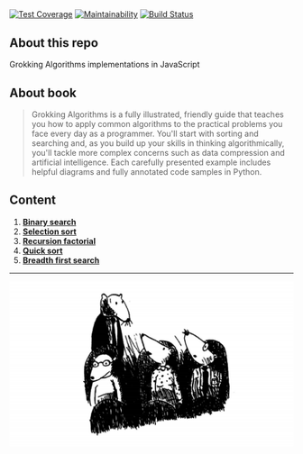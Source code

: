 ##

[![Test Coverage](https://api.codeclimate.com/v1/badges/73447c59a9841984985f/test_coverage)](https://codeclimate.com/github/pdronenko/grokking-algorithms/test_coverage)
[![Maintainability](https://api.codeclimate.com/v1/badges/73447c59a9841984985f/maintainability)](https://codeclimate.com/github/pdronenko/grokking-algorithms/maintainability)
[![Build Status](https://travis-ci.org/pdronenko/grokking-algorithms.svg?branch=master)](https://travis-ci.org/pdronenko/grokking-algorithms)

## About this repo

Grokking Algorithms implementations in JavaScript

## About book

> Grokking Algorithms is a fully illustrated, friendly guide that teaches you how to apply common algorithms to the practical problems you face every day as a programmer. You'll start with sorting and searching and, as you build up your skills in thinking algorithmically, you'll tackle more complex concerns such as data compression and artificial intelligence. Each carefully presented example includes helpful diagrams and fully annotated code samples in Python.

## Content

1. [**Binary search**](solutions/01-binary-search.js)
2. [**Selection sort**](solutions/02-selection-sort.js)
3. [**Recursion factorial**](solutions/03-recursion-factorial.js)
4. [**Quick sort**](solutions/04-quicksort.js)
5. [**Breadth first search**](solutions/05-breadth-first-search.js)

---

![Grokking Algorithms](https://github.com/pdronenko/grokking-algorithms/raw/master/images/grokking-algorithms.png)
